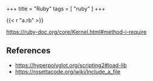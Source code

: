 +++
title = "Ruby"
tags = [ "ruby" ]
+++

{{< r "a.rb" >}}

<https://ruby-doc.org/core/Kernel.html#method-i-require>

## References

- <https://hyperpolyglot.org/scripting2#load-lib>
- <https://rosettacode.org/wiki/Include_a_file>

